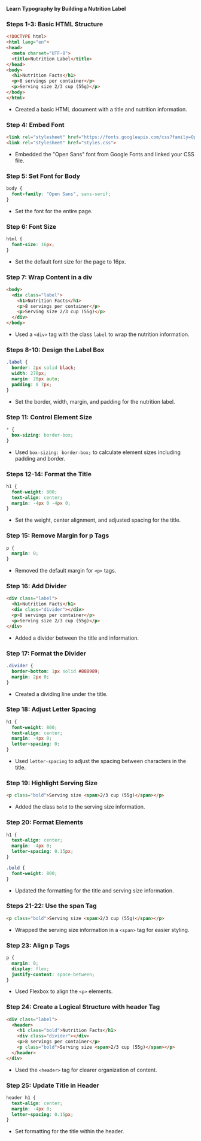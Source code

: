 
**Learn Typography by Building a Nutrition Label**

### Steps 1-3: Basic HTML Structure
```html
<!DOCTYPE html>
<html lang="en">
<head>
  <meta charset="UTF-8">
  <title>Nutrition Label</title>
</head>
<body>
  <h1>Nutrition Facts</h1>
  <p>8 servings per container</p>
  <p>Serving size 2/3 cup (55g)</p>
</body>
</html>
```
- Created a basic HTML document with a title and nutrition information.

### Step 4: Embed Font
```html
<link rel="stylesheet" href="https://fonts.googleapis.com/css?family=Open+Sans:400,700,800">
<link rel="stylesheet" href="styles.css">
```
- Embedded the "Open Sans" font from Google Fonts and linked your CSS file.

### Step 5: Set Font for Body
```css
body {
  font-family: "Open Sans", sans-serif;
}
```
- Set the font for the entire page.

### Step 6: Font Size
```css
html {
  font-size: 16px;
}
```
- Set the default font size for the page to 16px.

### Step 7: Wrap Content in a div
```html
<body>
  <div class="label">
    <h1>Nutrition Facts</h1>
    <p>8 servings per container</p>
    <p>Serving size 2/3 cup (55g)</p>
  </div>
</body>
```
- Used a `<div>` tag with the class `label` to wrap the nutrition information.

### Steps 8-10: Design the Label Box
```css
.label {
  border: 2px solid black;
  width: 270px;
  margin: 20px auto;
  padding: 0 7px;
}
```
- Set the border, width, margin, and padding for the nutrition label.

### Step 11: Control Element Size
```css
* {
  box-sizing: border-box;
}
```
- Used `box-sizing: border-box;` to calculate element sizes including padding and border.

### Steps 12-14: Format the Title
```css
h1 {
  font-weight: 800;
  text-align: center;
  margin: -4px 0 -4px 0;
}
```
- Set the weight, center alignment, and adjusted spacing for the title.

### Step 15: Remove Margin for p Tags
```css
p {
  margin: 0;
}
```
- Removed the default margin for `<p>` tags.

### Step 16: Add Divider
```html
<div class="label">
  <h1>Nutrition Facts</h1>
  <div class="divider"></div>
  <p>8 servings per container</p>
  <p>Serving size 2/3 cup (55g)</p>
</div>
```
- Added a divider between the title and information.

### Step 17: Format the Divider
```css
.divider {
  border-bottom: 1px solid #888989;
  margin: 2px 0;
}
```
- Created a dividing line under the title.

### Step 18: Adjust Letter Spacing
```css
h1 {
  font-weight: 800;
  text-align: center;
  margin: -4px 0;
  letter-spacing: 0;
}
```
- Used `letter-spacing` to adjust the spacing between characters in the title.

### Step 19: Highlight Serving Size
```html
<p class="bold">Serving size <span>2/3 cup (55g)</span></p>
```
- Added the class `bold` to the serving size information.

### Step 20: Format Elements
```css
h1 {
  text-align: center;
  margin: -4px 0;
  letter-spacing: 0.15px;
}

.bold {
  font-weight: 800;
}
```
- Updated the formatting for the title and serving size information.

### Steps 21-22: Use the span Tag
```html
<p class="bold">Serving size <span>2/3 cup (55g)</span></p>
```
- Wrapped the serving size information in a `<span>` tag for easier styling.

### Step 23: Align p Tags
```css
p {
  margin: 0;
  display: flex;
  justify-content: space-between;
}
```
- Used Flexbox to align the `<p>` elements.

### Step 24: Create a Logical Structure with header Tag
```html
<div class="label">
  <header>
    <h1 class="bold">Nutrition Facts</h1>
    <div class="divider"></div>
    <p>8 servings per container</p>
    <p class="bold">Serving size <span>2/3 cup (55g)</span></p>
  </header>
</div>
```
- Used the `<header>` tag for clearer organization of content.

### Step 25: Update Title in Header
```css
header h1 {
  text-align: center;
  margin: -4px 0;
  letter-spacing: 0.15px;
}
```
- Set formatting for the title within the header.
